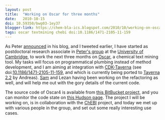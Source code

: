 ```yaml
---
layout: post
title:  "Working on Oscar for three months"
date:   2010-10-15
doi: 10.59350/bwg03-1ey37
blogger-link: https://chem-bla-ics.blogspot.com/2010/10/working-on-oscar-for-three-months.html
tags: oscar textmining chebi doi:10.1186/1471-2105-11-159
---
```


As Peter [announced](http://wwmm.ch.cam.ac.uk/blogs/murrayrust/?p=2636) in his blog, and I tweeted earlier, I have started as postdoctoral
research associate in [Peter's group](http://www-pmr.ch.cam.ac.uk/wiki/Main_Page) at the [University of Cambridge](http://www.cam.ac.uk/),
to work the next three months on [Oscar](https://oscar3-chem.sf.net), a chemical text mining tool. My tasks will focus on programmatical
plumbing instead of method development, and I am aiming at integration with [CDK-Taverna](http://cdktaverna.wordpress.com/installing-cdk-taverna/)
(see doi:[10.1186/1471-2105-11-159](http://dx.doi.org/10.1186/1471-2105-11-159), and which is currently being ported to
[Taverna 2.2](http://www.taverna.org.uk/) by Andreas). [Sam](http://sea36.blogspot.com/) and Lezan having been working on the refactoring
as well, and will help me out with the gory details of the current code.

The source code of Oscar4 is available from [this BitBucket project](https://bitbucket.org/wwmm/oscar4), and you can monitor the code
state on [this Hudson page](https://hudson.ch.cam.ac.uk/job/oscar4/). The project I will be working on, is in collaboration with the
[ChEBI](http://www.ebi.ac.uk/chebi/) project, and today we met up with various people in the group, and set out some really interesting
use cases.
